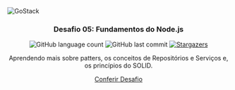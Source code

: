 
<img alt="GoStack" src="https://storage.googleapis.com/golden-wind/bootcamp-gostack/header-desafios-new.png" />

<h3 align="center">
  Desafio 05: Fundamentos do Node.js
</h3>

<p align="center">
  <img alt="GitHub language count" src="https://img.shields.io/github/languages/count/guribeiro/gostack-conceitos-nodejs?color=6159c1">

  <img alt="GitHub last commit" src="https://img.shields.io/github/last-commit/guribeiro/gostack-conceitos-nodejs?color=6159c1">

<a href="https://github.com/Rocketseat/bootcamp-gostack-desafios/stargazers">
    <img alt="Stargazers" src="https://img.shields.io/github/stars/guribeiro/gostack-conceitos-nodejs?style=social">
  </a>

</p>

<p align="center">
  Aprendendo mais sobre patters, os conceitos de Repositórios e Serviços e, os princípios do SOLID.
</p>
<p align="center">
  <a href="https://github.com/rocketseat-education/bootcamp-gostack-desafios/tree/master/desafio-fundamentos-nodejs">Conferir Desafio</a>
</p>

</p>
